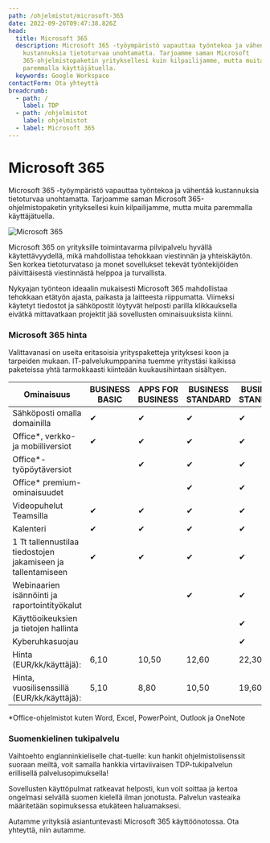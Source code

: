 ```yaml
---
path: /ohjelmistot/microsoft-365
date: 2022-09-26T09:47:38.826Z
head:
  title: Microsoft 365
  description: Microsoft 365 -työympäristö vapauttaa työntekoa ja vähentää
    kustannuksia tietoturvaa unohtamatta. Tarjoamme saman Microsoft
    365-ohjelmistopaketin yrityksellesi kuin kilpailijamme, mutta muita
    paremmalla käyttäjätuella.
  keywords: Google Workspace
contactForm: Ota yhteyttä
breadcrumb:
  - path: /
    label: TDP
  - path: /ohjelmistot
    label: ohjelmistot
  - label: Microsoft 365
---
```

# Microsoft 365

Microsoft 365 -työympäristö vapauttaa työntekoa ja vähentää kustannuksia tietoturvaa unohtamatta. Tarjoamme saman Microsoft 365-ohjelmistopaketin yrityksellesi kuin kilpailijamme, mutta muita paremmalla käyttäjätuella.

![Microsoft 365](/assets/image4.jpg "Microsoft 365")

Microsoft 365 on yrityksille toimintavarma pilvipalvelu hyvällä käytettävyydellä, mikä mahdollistaa tehokkaan viestinnän ja yhteiskäytön. Sen korkea tietoturvataso ja monet sovellukset tekevät työntekijöiden päivittäisestä viestinnästä helppoa ja turvallista. 

Nykyajan työnteon ideaalin mukaisesti Microsoft 365 mahdollistaa tehokkaan etätyön ajasta, paikasta ja laitteesta riippumatta. Viimeksi käytetyt tiedostot ja sähköpostit löytyvät helposti parilla klikkauksella eivätkä mittavatkaan projektit jää sovellusten ominaisuuksista kiinni.

### Microsoft 365 hinta

Valittavanasi on useita eritasoisia yrityspaketteja yrityksesi koon ja tarpeiden mukaan. IT-palvelukumppanina tuemme yritystäsi kaikissa paketeissa yhtä tarmokkaasti kiinteään kuukausihintaan sisältyen.

| Ominaisuus                                                   | BUSINESS BASIC | APPS FOR BUSINESS | BUSINESS STANDARD | BUSINESS STANDARD |
| ------------------------------------------------------------ | -------------- | ----------------- | ----------------- | ----------------- |
| Sähköposti omalla domainilla                                 | ✔              | ✔                 | ✔                 | ✔                 |
| Office*, verkko- ja mobiiliversiot                           | ✔              | ✔                 | ✔                 | ✔                 |
| Office*-työpöytäversiot                                      |                | ✔                 | ✔                 | ✔                 |
| Office* premium-ominaisuudet                                 |                |                   | ✔                 | ✔                 |
| Videopuhelut Teamsilla                                       | ✔              | ✔                 | ✔                 | ✔                 |
| Kalenteri                                                    | ✔              | ✔                 | ✔                 | ✔                 |
| 1 Tt tallennustilaa tiedostojen jakamiseen ja tallentamiseen | ✔              | ✔                 | ✔                 | ✔                 |
| Webinaarien isännöinti ja raportointityökalut                |                |                   | ✔                 | ✔                 |
| Käyttöoikeuksien ja tietojen hallinta                        |                |                   |                   | ✔                 |
| Kyberuhkasuojau                                              |                |                   |                   | ✔                 |
| Hinta (EUR/kk/käyttäjä):                                     | 6,10           | 10,50             | 12,60             | 22,30             |
| Hinta, vuosilisenssillä (EUR/kk/käyttäjä):                   | 5,10           | 8,80              | 10,50             | 19,60             |

\*Office-ohjelmistot kuten Word, Excel, PowerPoint, Outlook ja OneNote 

### Suomenkielinen tukipalvelu

Vaihtoehto englanninkieliselle chat-tuelle: kun hankit ohjelmistolisenssit suoraan meiltä, voit samalla hankkia virtaviivaisen TDP-tukipalvelun erillisellä palvelusopimuksella! 

Sovellusten käyttöpulmat ratkeavat helposti, kun voit soittaa ja kertoa ongelmasi selvällä suomen kielellä ilman jonotusta. Palvelun vasteaika määritetään sopimuksessa etukäteen haluamaksesi.

Autamme yrityksiä asiantuntevasti Microsoft 365 käyttöönotossa. Ota yhteyttä, niin autamme.